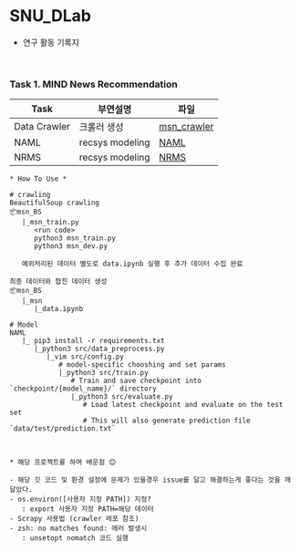 # SNU_DLab

* 연구 활동 기록지 

<br>

### Task 1. MIND News Recommendation

| Task |  부연설명 | 파일  |
|------|---------|------------------|
| Data Crawler | 크롤러 생성 | [msn_crawler](SNU_Dlab/msn) |
| NAML | recsys modeling | [NAML](SNU_Dlab/NAML) |
| NRMS | recsys modeling | [NRMS](SNU_Dlab/MIND2020) |
  
  

```
* How To Use *

# crawling
BeautifulSoup crawling
📦msn_BS 
   |_msn_train.py 
      <run code>
      python3 msn_train.py
      python3 msn_dev.py 
   
   예외처리된 데이터 별도로 data.ipynb 실행 후 추가 데이터 수집 완료

최종 데이터와 합친 데이터 생성
📦msn_BS
   |_msn
      |_data.ipynb
      
# Model
NAML
   |_ pip3 install -r requirements.txt
      |_python3 src/data_preprocess.py
         |_vim src/config.py
            # model-specific chooshing and set params 
            |_python3 src/train.py
               # Train and save checkpoint into `checkpoint/{model_name}/` directory
               |_python3 src/evaluate.py
                  # Load latest checkpoint and evaluate on the test set
                  # This will also generate prediction file `data/test/prediction.txt`

 
```


```
* 해당 프로젝트를 하며 배운점 😊

- 해당 깃 코드 및 환경 설정에 문제가 있을경우 issue를 달고 해결하는게 좋다는 것을 깨달았다.
- os.environ([사용자 지정 PATH]) 지정? 
   : export 사용자 지정 PATH=해당 데이터 
- Scrapy 사용법 (crawler 레포 참조)
- zsh: no matches found: 에러 발생시 
   : unsetopt nomatch 코드 실행 

```

<br>
